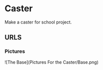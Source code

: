 # Caster

Make a caster for school project.

##  URLS


### Pictures

![The Base](Pictures For the Caster/Base.png)
